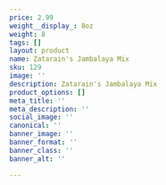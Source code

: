 ```yaml
---
price: 2.99
weight__display_: 8oz
weight: 8
tags: []
layout: product
name: Zatarain's Jambalaya Mix
sku: 129
image: ''
description: Zatarain's Jambalaya Mix
product_options: []
meta_title: ''
meta_description: ''
social_image: ''
canonical: ''
banner_image: ''
banner_format: ''
banner_class: ''
banner_alt: ''

---
```

